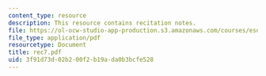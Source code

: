 ```yaml
---
content_type: resource
description: This resource contains recitation notes.
file: https://ol-ocw-studio-app-production.s3.amazonaws.com/courses/esd-86-models-data-and-inference-for-socio-technical-systems-spring-2007/3f91d73d02b200f2b19ada0b3bcfe528_rec7.pdf
file_type: application/pdf
resourcetype: Document
title: rec7.pdf
uid: 3f91d73d-02b2-00f2-b19a-da0b3bcfe528
---
```

